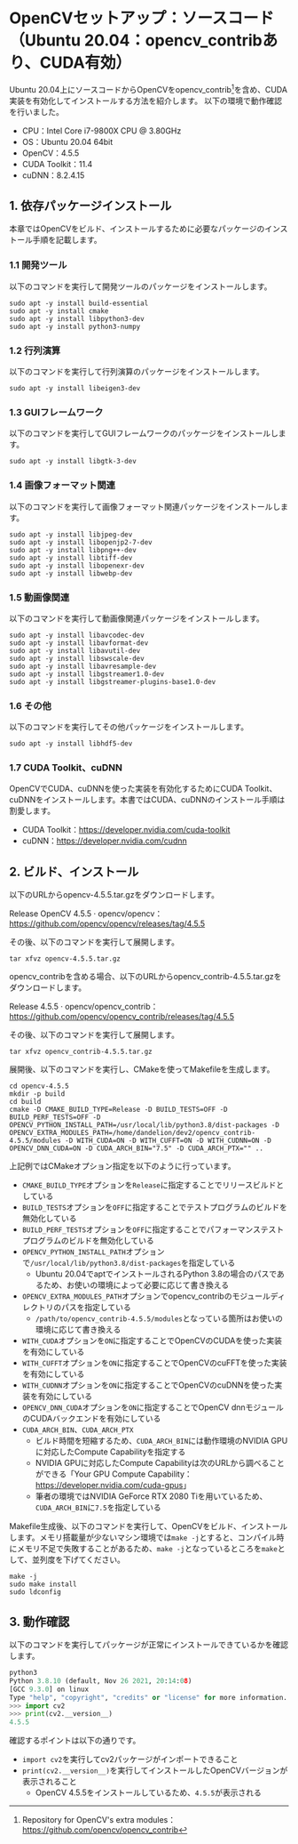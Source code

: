 # OpenCVセットアップ：ソースコード（Ubuntu 20.04：opencv_contribあり、CUDA有効）

Ubuntu 20.04上にソースコードからOpenCVをopencv_contrib[^1]を含め、CUDA実装を有効化してインストールする方法を紹介します。
以下の環境で動作確認を行いました。

- CPU：Intel Core i7-9800X CPU @ 3.80GHz
- OS：Ubuntu 20.04 64bit
- OpenCV：4.5.5
- CUDA Toolkit：11.4
- cuDNN：8.2.4.15

## 1. 依存パッケージインストール

本章ではOpenCVをビルド、インストールするために必要なパッケージのインストール手順を記載します。

### 1.1 開発ツール

以下のコマンドを実行して開発ツールのパッケージをインストールします。

```shell
sudo apt -y install build-essential
sudo apt -y install cmake
sudo apt -y install libpython3-dev
sudo apt -y install python3-numpy
```

### 1.2 行列演算

以下のコマンドを実行して行列演算のパッケージをインストールします。

```shell
sudo apt -y install libeigen3-dev
```

### 1.3 GUIフレームワーク

以下のコマンドを実行してGUIフレームワークのパッケージをインストールします。

```shell
sudo apt -y install libgtk-3-dev
```

### 1.4 画像フォーマット関連

以下のコマンドを実行して画像フォーマット関連パッケージをインストールします。

```shell
sudo apt -y install libjpeg-dev
sudo apt -y install libopenjp2-7-dev
sudo apt -y install libpng++-dev
sudo apt -y install libtiff-dev
sudo apt -y install libopenexr-dev
sudo apt -y install libwebp-dev
```

### 1.5 動画像関連

以下のコマンドを実行して動画像関連パッケージをインストールします。

```shell
sudo apt -y install libavcodec-dev
sudo apt -y install libavformat-dev
sudo apt -y install libavutil-dev
sudo apt -y install libswscale-dev
sudo apt -y install libavresample-dev
sudo apt -y install libgstreamer1.0-dev
sudo apt -y install libgstreamer-plugins-base1.0-dev
```

### 1.6 その他

以下のコマンドを実行してその他パッケージをインストールします。

```shell
sudo apt -y install libhdf5-dev
```

### 1.7 CUDA Toolkit、cuDNN

OpenCVでCUDA、cuDNNを使った実装を有効化するためにCUDA Toolkit、cuDNNをインストールします。本書ではCUDA、cuDNNのインストール手順は割愛します。

- CUDA Toolkit：<https://developer.nvidia.com/cuda-toolkit>
- cuDNN：<https://developer.nvidia.com/cudnn>

## 2. ビルド、インストール

以下のURLからopencv-4.5.5.tar.gzをダウンロードします。

Release OpenCV 4.5.5 · opencv/opencv：<https://github.com/opencv/opencv/releases/tag/4.5.5>

その後、以下のコマンドを実行して展開します。

```shell
tar xfvz opencv-4.5.5.tar.gz
```

opencv_contribを含める場合、以下のURLからopencv_contrib-4.5.5.tar.gzをダウンロードします。

Release 4.5.5 · opencv/opencv_contrib：<https://github.com/opencv/opencv_contrib/releases/tag/4.5.5>

その後、以下のコマンドを実行して展開します。

```shell
tar xfvz opencv_contrib-4.5.5.tar.gz
```

展開後、以下のコマンドを実行し、CMakeを使ってMakefileを生成します。  

```shell
cd opencv-4.5.5
mkdir -p build
cd build
cmake -D CMAKE_BUILD_TYPE=Release -D BUILD_TESTS=OFF -D BUILD_PERF_TESTS=OFF -D OPENCV_PYTHON_INSTALL_PATH=/usr/local/lib/python3.8/dist-packages -D OPENCV_EXTRA_MODULES_PATH=/home/dandelion/dev2/opencv_contrib-4.5.5/modules -D WITH_CUDA=ON -D WITH_CUFFT=ON -D WITH_CUDNN=ON -D OPENCV_DNN_CUDA=ON -D CUDA_ARCH_BIN="7.5" -D CUDA_ARCH_PTX="" ..
```

上記例ではCMakeオプション指定を以下のように行っています。

- `CMAKE_BUILD_TYPE`オプションを`Release`に指定することでリリースビルドとしている
- `BUILD_TESTS`オプションを`OFF`に指定することでテストプログラムのビルドを無効化している
- `BUILD_PERF_TESTS`オプションを`OFF`に指定することでパフォーマンステストプログラムのビルドを無効化している
- `OPENCV_PYTHON_INSTALL_PATH`オプションで`/usr/local/lib/python3.8/dist-packages`を指定している
  - Ubuntu 20.04でaptでインストールされるPython 3.8の場合のパスであるため、お使いの環境によって必要に応じて書き換える
- `OPENCV_EXTRA_MODULES_PATH`オプションでopencv_contribのモジュールディレクトリのパスを指定している
  - `/path/to/opencv_contrib-4.5.5/modules`となっている箇所はお使いの環境に応じて書き換える
- `WITH_CUDA`オプションを`ON`に指定することでOpenCVのCUDAを使った実装を有効にしている
- `WITH_CUFFT`オプションを`ON`に指定することでOpenCVのcuFFTを使った実装を有効にしている
- `WITH_CUDNN`オプションを`ON`に指定することでOpenCVのcuDNNを使った実装を有効にしている
- `OPENCV_DNN_CUDA`オプションを`ON`に指定することでOpenCV dnnモジュールのCUDAバックエンドを有効にしている
- `CUDA_ARCH_BIN`、`CUDA_ARCH_PTX`
  - ビルド時間を短縮するため、`CUDA_ARCH_BIN`には動作環境のNVIDIA GPUに対応したCompute Capabilityを指定する
  - NVIDIA GPUに対応したCompute Capabilityは次のURLから調べることができる「Your GPU Compute Capability：<https://developer.nvidia.com/cuda-gpus>」
  - 筆者の環境ではNVIDIA GeForce RTX 2080 Tiを用いているため、`CUDA_ARCH_BIN`に`7.5`を指定している

Makefile生成後、以下のコマンドを実行して、OpenCVをビルド、インストールします。メモリ搭載量が少ないマシン環境では`make -j`とすると、コンパイル時にメモリ不足で失敗することがあるため、`make -j`となっているところを`make`として、並列度を下げてください。

```shell
make -j
sudo make install
sudo ldconfig
```

## 3. 動作確認

以下のコマンドを実行してパッケージが正常にインストールできているかを確認します。

```python
python3
Python 3.8.10 (default, Nov 26 2021, 20:14:08)
[GCC 9.3.0] on linux
Type "help", "copyright", "credits" or "license" for more information.
>>> import cv2
>>> print(cv2.__version__)
4.5.5
```

確認するポイントは以下の通りです。

- `import cv2`を実行してcv2パッケージがインポートできること
- `print(cv2.__version__)`を実行してインストールしたOpenCVバージョンが表示されること
  - OpenCV 4.5.5をインストールしているため、`4.5.5`が表示される

[^1]: Repository for OpenCV's extra modules：<https://github.com/opencv/opencv_contrib>  
